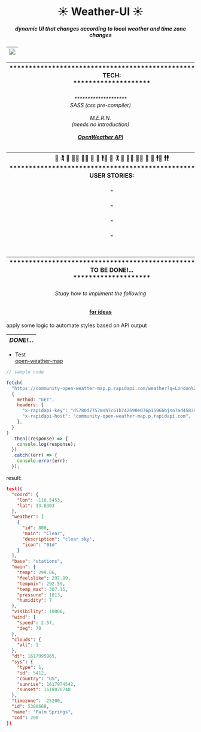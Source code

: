 # <center> 

 #  <center>☀️ Weather-UI ☀️
##### <center>dynamic UI that changes according to local weather and time zone changes

|<center><img src="https://media2.giphy.com/media/k8aCl2VvSeBlRvL7Yf/giphy.gif?cid=5e214886936f38bc795d75080a46c7c1c0ce7bdc0f88320b&rid=giphy.gif&ct=g">
|-


|<center> ***************************************************** <br> TECH: <br> ********************
|-


###### <center>******************** <br>SASS (css pre-compiler) <br><br> M.E.R.N.<br>(needs no introduction) <br><br>[**_OpenWeather API_**](https://rapidapi.com/community/api/open-weather-map?endpoint=53aa6041e4b00287471a2b62)



 |<center> 🕺 🏌️ 🚶 🤼‍♂️ 🏋️‍♂️ 🤸 🤾 🕴️💃 🕺 🏌️ 🚶 🤼‍♂️ 🏋️‍♂️ 🤸 🤾 🕴️💃 🕴️🕴️<br>*****************************************************<br>  USER STORIES:<br><br>- <br><br>-<br><br>-<br><br>-<br><br>
|-

### <center>


|<center>***************************************************** <br>TO BE DONE!...<br>********************
|-

###### <center>Study how to impliment the following

#### <center> [for ideas](https://hackerthemes.com/kit/> "customize BS variables")

apply some logic to automate styles based on API output

|**_DONE!..._**
|-

* Test<br>
[open-weather-map](https://rapidapi.com/community/api/open-weather-map?endpoint=53aa6041e4b00287471a2b62)



```js
// sample code

fetch(
  "https://community-open-weather-map.p.rapidapi.com/weather?q=London%2Cuk&lat=0&lon=0&callback=test&id=2172797&lang=null&units=%22metric%22%20or%20%22imperial%22&mode=xml%2C%20html",
  {
    method: "GET",
    headers: {
      "x-rapidapi-key": "d5780d7757msh7c61b742690e076p1596bbjsn7ad45870345d",
      "x-rapidapi-host": "community-open-weather-map.p.rapidapi.com",
    },
  }
)
  .then((response) => {
    console.log(response);
  })
  .catch((err) => {
    console.error(err);
  });
```

result:

```json
test({
  "coord": {
    "lon": -116.5453,
    "lat": 33.8303
  },
  "weather": [
    {
      "id": 800,
      "main": "Clear",
      "description": "clear sky",
      "icon": "01d"
    }
  ],
  "base": "stations",
  "main": {
    "temp": 299.06,
    "feelslike": 297.89,
    "tempmin": 292.59,
    "temp_max": 307.15,
    "pressure": 1013,
    "humidity": 7
  },
  "visibility": 10000,
  "wind": {
    "speed": 2.57,
    "deg": 70
  },
  "clouds": {
    "all": 1
  },
  "dt": 1617995965,
  "sys": {
    "type": 1,
    "id": 5412,
    "country": "US",
    "sunrise": 1617974542,
    "sunset": 1618020748
  },
  "timezone": -25200,
  "id": 5380668,
  "name": "Palm Springs",
  "cod": 200
})
```
